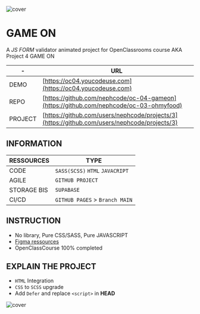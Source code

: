 ![cover](https://kpkfzczpavanzocxzyta.supabase.co/storage/v1/object/public/oc-react/readme-header-oc-react04.jpg)

# GAME ON

A _JS FORM_ validator animated project for OpenClassrooms course AKA Project 4 GAME ON

| -       | URL                                                                                          |
| ------- | -------------------------------------------------------------------------------------------- |
| DEMO    | [https://oc04.youcodeuse.com](https://oc04.youcodeuse.com)                                   |
| REPO    | [https://github.com/nephcode/oc-04-gameon](https://github.com/nephcode/oc-03-ohmyfood)       |
| PROJECT | [https://github.com/users/nephcode/projects/3](https://github.com/users/nephcode/projects/3) |

## INFORMATION

| RESSOURCES  | TYPE                            |
| ----------- | ------------------------------- |
| CODE        | `SASS(SCSS)` `HTML` `JAVACRIPT` |
| AGILE       | `GITHUB PROJECT`                |
| STORAGE BIS | `SUPABASE`                      |
| CI/CD       | `GITHUB PAGES` > `Branch MAIN`  |

## INSTRUCTION

- No library, Pure CSS/SASS, Pure JAVASCRIPT
- [Figma ressources](https://www.figma.com/file/B7NKBDvSI18uoMLJgpnh48/UI-Design-GameOn-FR?node-id=106%3A630)
- OpenClassCourse 100% completed

## EXPLAIN THE PROJECT

- `HTML` Integration
- `CSS` to `SCSS` upgrade
- Add `Defer` and replace `<script>` in **HEAD**

![cover](https://kpkfzczpavanzocxzyta.supabase.co/storage/v1/object/public/nephcode-public/githubReadmeSkills.png)
